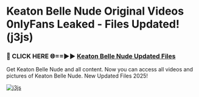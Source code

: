 # Keaton Belle Nude Original Videos 0nlyFans Leaked - Files Updated! (j3js)

<h3>🔴 CLICK HERE 🌐==►► <a href="https://tinyurl.com/52m3yx9h" rel="nofollow">Keaton Belle Nude Updated Files</a></h3>

Get Keaton Belle Nude and all content. Now you can access all videos and pictures of Keaton Belle Nude. New Updated Files 2025!

[![j3js](https://i.imgur.com/TnHtlc8.gif)](https://tinyurl.com/52m3yx9h)
